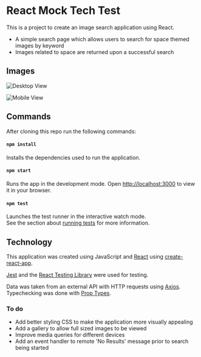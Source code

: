 # React Mock Tech Test

This is a project to create an image search application using React.

* A simple search page which allows users to search for space themed images by keyword
* Images related to space are returned upon a successful search

## Images

![Desktop View](https://user-images.githubusercontent.com/112981370/218110734-53b55e8b-8dc9-4d49-8114-7c3654b9f403.png)

![Mobile View](https://user-images.githubusercontent.com/112981370/218110997-3966ed93-6afc-41a6-9368-6da9bbc1b3ed.png)

## Commands

After cloning this repo run the following commands:

#### `npm install`

Installs the dependencies used to run the application.

#### `npm start`

Runs the app in the development mode.
Open [http://localhost:3000](http://localhost:3000) to view it in your browser.


#### `npm test`

Launches the test runner in the interactive watch mode.\
See the section about [running tests](https://facebook.github.io/create-react-app/docs/running-tests) for more information.

## Technology 

This application was created using JavaScript and [React](https://reactjs.org/) using [create-react-app](https://create-react-app.dev/). 

[Jest](https://jestjs.io/) and the [React Testing Library](https://testing-library.com/docs/react-testing-library/intro/) were used for testing.

Data was taken from an external API with HTTP requests using [Axios](https://www.npmjs.com/package/axios). Typechecking was done with [Prop Types](https://www.npmjs.com/package/prop-types).

### To do

* Add better styling CSS to make the application more visually appealing
* Add a gallery to allow full sized images to be viewed
* Improve media queries for different devices
* Add an event handler to remote 'No Results' message prior to search being started


